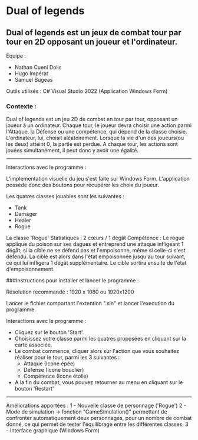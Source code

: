 # Dual of legends

## Dual of legends est un jeux de combat tour par tour en 2D opposant un joueur et l'ordinateur.

Équipe :
- Nathan Cueni Dolis
- Hugo Impérat
- Samuel Bugeas

Outils utilisés :
C#
Visual Studio 2022 (Application Windows Form)

### Contexte :
Dual of legends est un jeu 2D de combat en tour par tour, opposant un joueur à un ordinateur.
Chaque tour, le joueur devra choisir une action parmi l'Attaque, la Défense ou une compétence, qui dépend de la classe choisie. 
L'ordinateur, lui, choisit aléatoirement.
Lorsque la vie d'un des joueurs(ou les deux) atteint 0, la partie est perdue. 
A chaque tour, les actions sont jouées simultanément, il peut donc y avoir une égalité.

-----------------------------------
Interactions avec le programme :

L'implementation visuelle du jeu s'est faite sur Windows Form. L'application possède donc des boutons pour récupérer les choix du joueur.


Les quatres classes jouables sont les suivantes :
- Tank
- Damager
- Healer
- Rogue

La classe 'Rogue'
Statistiques : 2 cœurs / 1 dégât
Compétence : Le rogue applique du poison sur ses dagues et entreprend une attaque infligeant 1 dégât, si la cible ne se défend pas et l'empoisonne, même si celle-ci s'est défendu. La cible est alors dans l'état empoisonnée jusqu'au tour suivant, ce qui lui infligera 1 dégât supplémentaire. Le cible sortira ensuite de l'état d'empoisonnement.


###Instructions pour installer et lancer le programme :

Résolution recommandé : 1920 x 1080 ou 1920x1200

Lancer le fichier comportant l'extention ".sln" et lancer l'execution du programme.

Interactions avec le programme :

* Cliquez sur le bouton 'Start'. 
* Choisissez votre classe parmi les quatres proposées en cliquant sur la carte associée. 
* Le combat commence, cliquer alors sur l'action que vous souhaitez réaliser pour le tour, parmi les 3 suivantes :
	- Attaque (Icone épée)
	- Défense (Icone bouclier)
	- Compétence (Icone étoile)
* A la fin du combat, vous pouvez retourner au menu en cliquant sur le bouton 'Restart'

-----------------------------------

Améliorations apportées :
1 - Nouvelle classe de personnage ('Rogue')
2 - Mode de simulation -> fonction "GameSimulation()" permettant de confronter automatiquement deux personnages, pour un nombre de combat donné, ce qui permet de tester l'équilibrage entre les différentes classes.
3 - Interface graphique (Windows Form)
